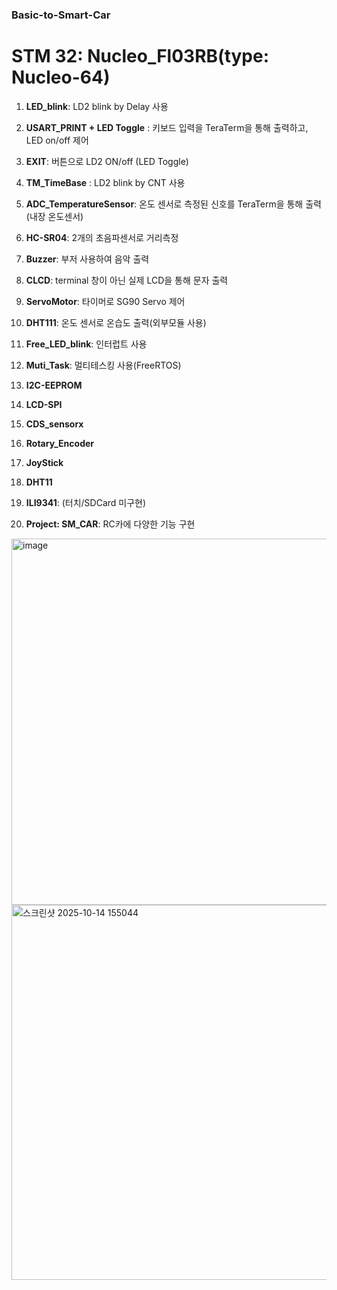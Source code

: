 ### Basic-to-Smart-Car

# STM 32: Nucleo_Fl03RB(type: Nucleo-64)

1) **LED_blink**: LD2 blink by Delay 사용
2) **USART_PRINT + LED Toggle** : 키보드 입력을 TeraTerm을 통해 출력하고, LED on/off 제어
3) **EXIT**: 버튼으로 LD2 ON/off (LED Toggle)
4) **TM_TimeBase** : LD2 blink by CNT 사용
5) **ADC_TemperatureSensor**: 온도 센서로 측정된 신호를 TeraTerm을 통해 출력(내장 온도센서)
6) **HC-SR04**: 2개의 초음파센서로 거리측정
7) **Buzzer**: 부저 사용하여 음악 출력
8) **CLCD**: terminal 창이 아닌 실제 LCD을 통해 문자 출력
9) **ServoMotor**: 타이머로 SG90 Servo 제어
10) **DHT111**: 온도 센서로 온습도 출력(외부모듈 사용)
11) **Free_LED_blink**: 인터럽트 사용
12) **Muti_Task**:  멀티테스킹 사용(FreeRTOS)
13) **I2C-EEPROM**
14) **LCD-SPI**
15) **CDS_sensorx**
16) **Rotary_Encoder**
17) **JoyStick**
18) **DHT11**
19) **ILI9341**: (터치/SDCard 미구현)


15) **Project: SM_CAR**: RC카에 다양한 기능 구현


<img width="644" height="586" alt="image" src="https://github.com/user-attachments/assets/a9653899-7a52-4817-a853-589276252441" />
<img width="952" height="600" alt="스크린샷 2025-10-14 155044" src="https://github.com/user-attachments/assets/bd79cc96-a182-49e0-b34c-98842200b0b6" />


     
     

